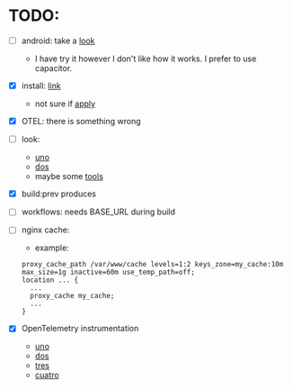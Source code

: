 # TODO:

- [ ] android: take a [look](https://developer.chrome.com/docs/android/trusted-web-activity/quick-start/)
  - I have try it however I don't like how it works. I prefer to use capacitor.
- [x] install: [link](https://developer.mozilla.org/en-US/docs/Web/Progressive_web_apps/How_to/Trigger_install_prompt)
  - not sure if [apply](https://developer.mozilla.org/en-US/docs/Web/Progressive_web_apps/How_to/Trigger_install_prompt#responding_to_platform-specific_apps_being_installed)
- [x] OTEL: there is something wrong
- [ ] look:
  - [uno](https://realfavicongenerator.net/)
  - [dos](https://www.webpagetest.org/)
  - maybe some [tools](https://github.com/pwa-builder/pwa-starter)
- [x] build:prev produces <base href>
- [ ] workflows: needs BASE_URL during build
- [ ] nginx cache:

  - example:

  ```
  proxy_cache_path /var/www/cache levels=1:2 keys_zone=my_cache:10m max_size=1g inactive=60m use_temp_path=off;
  location ... {
    ...
    proxy_cache my_cache;
    ...
  }
  ```

- [x] OpenTelemetry instrumentation
  - [uno](https://opentelemetry.io/docs/languages/js/exporters/#otlp-dependencies)
  - [dos](https://opentelemetry.io/docs/languages/js/exporters/)
  - [tres](https://opentelemetry.io/docs/languages/js/getting-started/browser/)
  - [cuatro](https://www.npmjs.com/package/@opentelemetry/auto-instrumentations-web)

